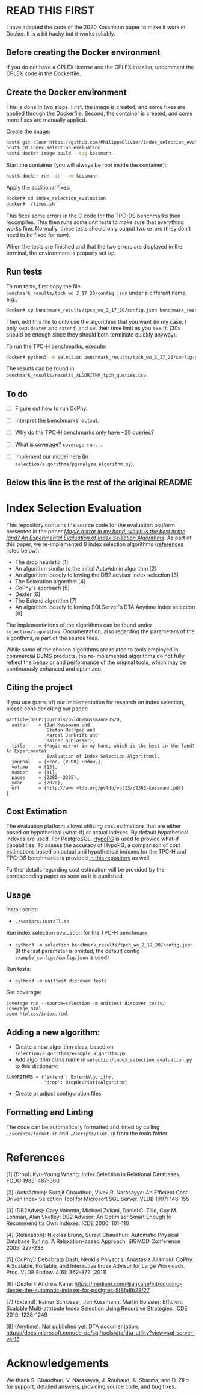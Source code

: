 # **READ THIS FIRST**

I have adapted the code of the 2020 Kossmann paper to make it work in Docker. It is a bit hacky but it works reliably.


## Before creating the Docker environment

If you do not have a CPLEX license and the CPLEX installer, uncomment the CPLEX code in the Dockerfile.


## Create the Docker environment

This is done in two steps. First, the image is created, and some fixes are applied through the Dockerfile. Second, the container is created, and some more fixes are manually applied.

Create the image:

```bash
host$ git clone https://github.com/PhilippeOlivier/index_selection_evaluation
host$ cd index_selection_evaluation
host$ docker image build --tag kossmann .
```

Start the container (you will always be root inside the container):

```bash
host$ docker run -it --rm kossmann
```

Apply the additional fixes:

```bash
docker# cd index_selection_evaluation
docker# ./fixes.sh
```

This fixes some errors in the C code for the TPC-DS benchmarks then recompiles. This then runs some unit tests to make sure that everything works fine. Normally, these tests should only output two errors (they don't need to be fixed for now).

When the tests are finished and that the two errors are displayed in the terminal, the environment is properly set up.


## Run tests

To run tests, first copy the file `benchmark_results/tpch_wo_2_17_20/config.json` under a different name, e.g.,

```bash
docker# cp benchmark_results/tpch_wo_2_17_20/config.json benchmark_results/tpch_wo_2_17_20/config-pganalyze.json
```

Then, edit this file to only use the algorithms that you want (in my case, I only kept `dexter` and `extend`) and set their time limit as you see fit (30s should be enough since they should both terminate quickly anyway).

To run the TPC-H benchmarks, execute:

```bash
docker# python3 -m selection benchmark_results/tpch_wo_2_17_20/config-pganalyze.json
```

The results can be found in `benchmark_results/results_ALGORITHM_tpch_queries.csv`.


## To do

- [ ] Figure out how to run CoPhy.
- [ ] Interpret the benchmarks' output.
- [ ] Why do the TPC-H benchmarks only have ~20 queries?
- [ ] What is coverage? `coverage run...`
- [ ] Implement our model here (in `selection/algorithms/pganalyze_algorithm.py`).


## Below this line is the rest of the original README

# Index Selection Evaluation

This repository contains the source code for the evaluation platform presented in the paper [*Magic mirror in my hand, which is the best in the land? An Experimental Evaluation of Index Selection Algorithms*](http://www.vldb.org/pvldb/vol13/p2382-kossmann.pdf). As part of this paper, we re-implemented 8 index selection algorithms ([references](#references) listed below):

- The drop heuristic [1]
- An algorithm similar to the initial AutoAdmin algorithm [2]
- An algorithm loosely following the DB2 advisor index selection [3]
- The Relaxation algorithm [4]
- CoPhy's approach [5]
- Dexter [6]
- The Extend algorithm [7]
- An algorithm loosely following SQLServer's DTA Anytime index selection [8]

The implementations of the algorithms can be found under `selection/algorithms`. Documentation, also regarding the parameters of the algorithms, is part of the source files.

While some of the chosen algorithms are related to tools employed in commercial DBMS products, the re-implemented algorithms do not fully reflect the behavior and performance of the original tools, which may be continuously enhanced and optimized.

## Citing the project
If you use (parts of) our implementation for research on index selection, please consider citing our paper:
```
@article{DBLP:journals/pvldb/KossmannHJS20,
  author    = {Jan Kossmann and
               Stefan Halfpap and
               Marcel Jankrift and
               Rainer Schlosser},
  title     = {Magic mirror in my hand, which is the best in the land? An Experimental
               Evaluation of Index Selection Algorithms},
  journal   = {Proc. {VLDB} Endow.},
  volume    = {13},
  number    = {11},
  pages     = {2382--2395},
  year      = {2020},
  url       = {http://www.vldb.org/pvldb/vol13/p2382-kossmann.pdf}
}
```

## Cost Estimation
The evaluation platform allows utilizing cost estimations that are either based on hypothetical (what-if) or actual indexes. By default hypothetical indexes are used. For PostgreSQL, [HypoPG](https://github.com/HypoPG/hypopg) is used to provide what-if capabilities. To assess the accuracy of HypoPG, a comparison of cost estimations based on actual and hypothetical indexes for the TPC-H and TPC-DS benchmarks is provided [in this repository](https://github.com/hyrise/index_selection_evaluation/tree/refactoring/benchmark_results/cost_estimation_actual_vs_hypo) as well.

Further details regarding cost estimation will be provided by the corresponding paper as soon as it is published.

## Usage

Install script:
* `./scripts/install.sh`

Run index selection evaluation for the TPC-H benchmark:
* `python3 -m selection benchmark_results/tpch_wo_2_17_20/config.json`
(If the last parameter is omitted, the default config `example_configs/config.json` is used)

Run tests:
* `python3 -m unittest discover tests`

Get coverage:
```
coverage run --source=selection -m unittest discover tests/
coverage html
open htmlcov/index.html
```

## Adding a new algorithm:
* Create a new algorithm class, based on `selection/algorithms/example_algorithm.py`
* Add algorithm class name in `selection/index_selection_evaluation.py` to this dictionary:
```
ALGORITHMS = {'extend': ExtendAlgorithm,
              'drop': DropHeuristicAlgorithm}
```
* Create or adjust configuration files


## Formatting and Linting
The code can be automatically formatted and linted by calling `./scripts/format.sh` and `./scripts/lint.sh` from the main folder.

# References
[1] (Drop): Kyu-Young Whang: Index Selection in Relational Databases. FODO 1985: 487-500

[2] (AutoAdmin): Surajit Chaudhuri, Vivek R. Narasayya: An Efficient Cost-Driven Index Selection Tool for Microsoft SQL Server. VLDB 1997: 146-155

[3] (DB2Advis): Gary Valentin, Michael Zuliani, Daniel C. Zilio, Guy M. Lohman, Alan Skelley: DB2 Advisor: An Optimizer Smart Enough to Recommend Its Own Indexes. ICDE 2000: 101-110

[4] (Relaxation): Nicolas Bruno, Surajit Chaudhuri: Automatic Physical Database Tuning: A Relaxation-based Approach. SIGMOD Conference 2005: 227-238

[5] (CoPhy): Debabrata Dash, Neoklis Polyzotis, Anastasia Ailamaki: CoPhy: A Scalable, Portable, and Interactive Index Advisor for Large Workloads. Proc. VLDB Endow. 4(6): 362-372 (2011)

[6] (Dexter): Andrew Kane:  https://medium.com/@ankane/introducing-dexter-the-automatic-indexer-for-postgres-5f8fa8b28f27

[7] (Extend): Rainer Schlosser, Jan Kossmann, Martin Boissier: Efficient Scalable Multi-attribute Index Selection Using Recursive Strategies. ICDE 2019: 1238-1249

[8] (Anytime): Not published yet. DTA documentation: https://docs.microsoft.com/de-de/sql/tools/dta/dta-utility?view=sql-server-ver15

# Acknowledgements
We thank S. Chaudhuri, V. Narasayya, J. Rouhaud, A. Sharma, and D. Zilio for support, detailed answers, providing source code, and bug fixes.
